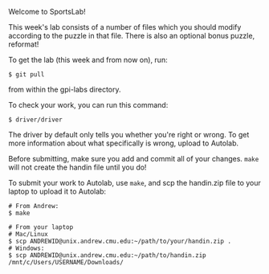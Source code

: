 Welcome to SportsLab!

This week's lab consists of a number of files which you should modify according
to the puzzle in that file. There is also an optional bonus puzzle, reformat!

To get the lab (this week and from now on), run:

    $ git pull

from within the gpi-labs directory.

To check your work, you can run this command:

    $ driver/driver

The driver by default only tells you whether you're right or wrong. To get more
information about what specifically is wrong, upload to Autolab.

Before submitting, make sure you add and commit all of your changes. `make` will
not create the handin file until you do!

To submit your work to Autolab, use `make`, and scp the handin.zip file to your
laptop to upload it to Autolab:

    # From Andrew:
    $ make

    # From your laptop
    # Mac/Linux
    $ scp ANDREWID@unix.andrew.cmu.edu:~/path/to/your/handin.zip .
    # Windows:
    $ scp ANDREWID@unix.andrew.cmu.edu:~/path/to/handin.zip /mnt/c/Users/USERNAME/Downloads/

